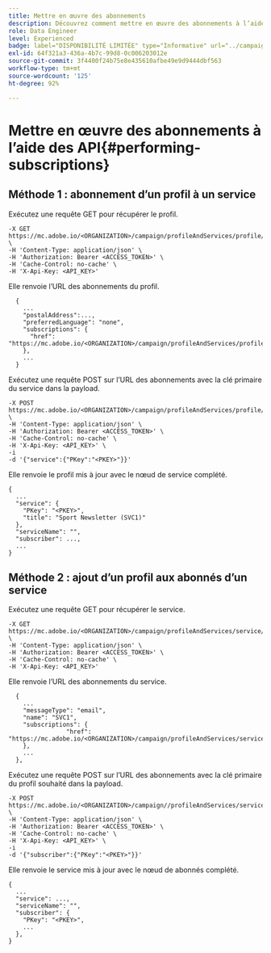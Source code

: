 ```yaml
---
title: Mettre en œuvre des abonnements
description: Découvrez comment mettre en œuvre des abonnements à l’aide des API
role: Data Engineer
level: Experienced
badge: label="DISPONIBILITÉ LIMITÉE" type="Informative" url="../campaign-standard-migration-home.md" tooltip="Limité aux utilisateurs migrés Campaign Standard"
exl-id: 64f321a3-436a-4b7c-99d8-0c006203012e
source-git-commit: 3f4400f24b75e8e435610afbe49e9d9444dbf563
workflow-type: tm+mt
source-wordcount: '125'
ht-degree: 92%

---
```


# Mettre en œuvre des abonnements à l’aide des API{#performing-subscriptions}

## Méthode 1 : abonnement d’un profil à un service

Exécutez une requête GET pour récupérer le profil.

```
-X GET https://mc.adobe.io/<ORGANIZATION>/campaign/profileAndServices/profile/<PKEY> \
-H 'Content-Type: application/json' \
-H 'Authorization: Bearer <ACCESS_TOKEN>' \
-H 'Cache-Control: no-cache' \
-H 'X-Api-Key: <API_KEY>'
```

Elle renvoie l’URL des abonnements du profil.

```
  {
    ...
    "postalAddress":...,
    "preferredLanguage": "none",
    "subscriptions": {
      "href": "https://mc.adobe.io/<ORGANIZATION>/campaign/profileAndServices/profile/<PKEY>/subscriptions/"
    },
    ...
  }
```

Exécutez une requête POST sur l’URL des abonnements avec la clé primaire du service dans la payload.

```
-X POST https://mc.adobe.io/<ORGANIZATION>/campaign/profileAndServices/profile/<PKEY>/subscriptions \
-H 'Content-Type: application/json' \
-H 'Authorization: Bearer <ACCESS_TOKEN>' \
-H 'Cache-Control: no-cache' \
-H 'X-Api-Key: <API_KEY>' \
-i
-d '{"service":{"PKey":"<PKEY>"}}'
```

Elle renvoie le profil mis à jour avec le nœud de service complété.

```
{
  ...
  "service": {
    "PKey": "<PKEY>",
    "title": "Sport Newsletter (SVC1)"
  },
  "serviceName": "",
  "subscriber": ...,
  ...
}
```

## Méthode 2 : ajout d’un profil aux abonnés d’un service

Exécutez une requête GET pour récupérer le service.

```
-X GET https://mc.adobe.io/<ORGANIZATION>/campaign/profileAndServices/service/<PKEY> \
-H 'Content-Type: application/json' \
-H 'Authorization: Bearer <ACCESS_TOKEN>' \
-H 'Cache-Control: no-cache' \
-H 'X-Api-Key: <API_KEY>'
```

Elle renvoie l’URL des abonnements du service.

```
  {
    ...
    "messageType": "email",
    "name": "SVC1",
    "subscriptions": {
                "href": "https://mc.adobe.io/<ORGANIZATION>/campaign/profileAndServices/service/<PKEY>/subscriptions/"
    },
    ...
  },
```

Exécutez une requête POST sur l’URL des abonnements avec la clé primaire du profil souhaité dans la payload.

```
-X POST https://mc.adobe.io/<ORGANIZATION>/campaign//profileAndServices/service/<PKEY>/subscriptions/ \
-H 'Content-Type: application/json' \
-H 'Authorization: Bearer <ACCESS_TOKEN>' \
-H 'Cache-Control: no-cache' \
-H 'X-Api-Key: <API_KEY>' \
-i
-d '{"subscriber":{"PKey":"<PKEY>"}}'
```

Elle renvoie le service mis à jour avec le nœud de abonnés complété.

```
{
  ...
  "service": ...,
  "serviceName": "",
  "subscriber": {
    "PKey": "<PKEY>",
    ...
  },
}
```
